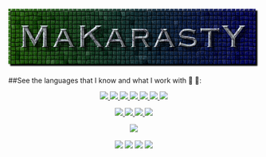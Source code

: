 <p align="center"><img src="https://github.com/makarasty/MaKarastY/blob/main/makarasty.png"</p>

 
##See the languages that I know and what I work with 🧠 💭:
  

<p align="center">
<a href="https://en.wikipedia.org/wiki/HTML">
  <img src="https://img.shields.io/badge/html%20-%23E34F26.svg?&style=for-the-badge&logo=html5&logoColor=white"/>
  </a>
<a href="https://en.wikipedia.org/wiki/CSS">
  <img src="https://img.shields.io/badge/css-%231572B6.svg?style=for-the-badge&logo=css3&logoColor=white"/>
  </a>
<a href="https://en.wikipedia.org/wiki/JavaScript">
  <img src="https://img.shields.io/badge/javascript-%23323330.svg?style=for-the-badge&logo=javascript&logoColor=%23F7DF1E"/>
  </a>
<a href="https://en.wikipedia.org/wiki/Node.js">
  <img src="https://img.shields.io/badge/node.js-6DA55F?style=for-the-badge&logo=node.js&logoColor=white"/>
  </a>
<a href="https://en.wikipedia.org/wiki/Python_(programming_language)">
  <img src="https://img.shields.io/badge/Python-00008B?style=for-the-badge&logo=python&logoColor=white"/>
  </a>
<a href="https://en.wikipedia.org/wiki/PowerShell">
  <img src="https://img.shields.io/badge/PowerShell-5391FE?style=for-the-badge&logo=PowerShell&logoColor=white"/>
  </a>
<a href="https://en.wikipedia.org/wiki/Shell_script">
  <img src="https://img.shields.io/badge/shell_script-233d4d.svg?&style=for-the-badge&logo=gnu-bash&logoColor=white"/>
  </a>
</p>

<p align="center">
  <a href="https://en.wikipedia.org/wiki/Microsoft_Windows">
<img src="https://img.shields.io/badge/Windows-0078D6?style=for-the-badge&logo=windows&logoColor=white"/>
  </a>
  <a href="https://en.wikipedia.org/wiki/Visual_Studio_Code">
<img src="https://img.shields.io/badge/-vscode-0078D4?style=for-the-badge&logo=visual-studio-code"/>
  </a>
  <a href="https://en.wikipedia.org/wiki/GitHub">
<img src="https://img.shields.io/badge/GitHub_Pages-100000?style=for-the-badge&logo=github&logoColor=white"/>
  </a>
  <a href="https://en.wikipedia.org/wiki/Google">
<img src="https://img.shields.io/badge/Google_Cloud-4285F4?style=for-the-badge&logo=google-cloud&logoColor=white"/>
  </a>
</p>

<p align="center">
  <a href="README.md">
<img src="https://github-readme-stats.vercel.app/api/top-langs/?username=MaKarastY&layout=compact&count_private=true&langs_count=8&hide_border=true&theme=dark">
     </a>
</p>

<p align="center">
<a href="https://t.me/makarasty"><img src="https://img.shields.io/badge/@MaKarastY-2CA5E0?style=for-the-badge&logo=telegram&logoColor=white"/></a>
<a href="https://instagram.com/makarasty"><img src="https://img.shields.io/badge/-@MaKarastY-purple?style=for-the-badge&logo=instagram&logoColor=white"/></a>
<a href="https://github.com/makarasty"><img src="https://img.shields.io/badge/-MaKarastY-171515?style=for-the-badge&logo=github&logoColor=white"/></a>
<a href="https://discord.gg/PJMSpufzBF"><img src="https://img.shields.io/badge/-MaKarastY%236177-%237289DA.svg?style=for-the-badge&logo=discord&logoColor=white"/></a>

